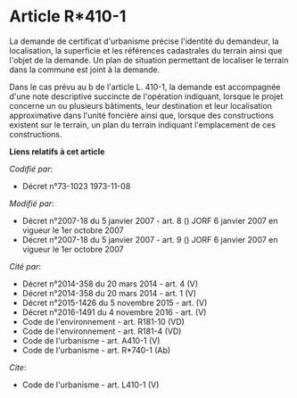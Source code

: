 # Article R*410-1

La demande de certificat d'urbanisme précise l'identité du demandeur, la localisation, la superficie et les références
cadastrales du terrain ainsi que l'objet de la demande. Un plan de situation permettant de localiser le terrain dans la
commune est joint à la demande. 

Dans le cas prévu au b de l'article L. 410-1, la demande est accompagnée d'une note descriptive succincte de l'opération
indiquant, lorsque le projet concerne un ou plusieurs bâtiments, leur destination et leur localisation approximative dans
l'unité foncière ainsi que, lorsque des constructions existent sur le terrain, un plan du terrain indiquant l'emplacement de
ces constructions.

**Liens relatifs à cet article**

_Codifié par_:

  - Décret n°73-1023 1973-11-08

_Modifié par_:

  - Décret n°2007-18 du 5 janvier 2007 - art. 8 () JORF 6 janvier 2007 en vigueur le 1er octobre 2007
  - Décret n°2007-18 du 5 janvier 2007 - art. 9 () JORF 6 janvier 2007 en vigueur le 1er octobre 2007

_Cité par_:

  - Décret n°2014-358 du 20 mars 2014 - art. 4 (V)
  - Décret n°2014-358 du 20 mars 2014 - art. 1 (V)
  - Décret n°2015-1426 du 5 novembre 2015 - art. (V)
  - Décret n°2016-1491 du 4 novembre 2016 - art. (V)
  - Code de l'environnement - art. R181-10 (VD)
  - Code de l'environnement - art. R181-4 (VD)
  - Code de l'urbanisme - art. A410-1 (V)
  - Code de l'urbanisme - art. R*740-1 (Ab)

_Cite_:

  - Code de l'urbanisme - art. L410-1 (V)
